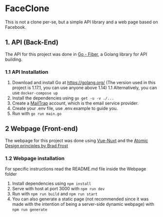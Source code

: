# FaceClone
This is not a clone per-se, but a simple API library and a web page based on Facebook.

## 1. API (Back-End)
The API for this project was done in [Go - Fiber](https://docs.gofiber.io/), a Golang library for API building.

### 1.1 API Installation
1. Download and install Go at https://golang.org/ (The version used in this project is 1.17.1, you can use anyone above 1.14)
    1.1 Alternatively, you can use `docker-compose up`
2. Install the dependencies using `go get -u -v ./...`
3. Create a [MailTrap](https://mailtrap.io/) account, which is the email service provider.
4. Create your .env file, use .env.example to guide you.
5. Run with `go run main.go`

## 2 Webpage (Front-end)
The webpage for this project was done using [Vue-Nuxt](https://nuxtjs.org/) and the [Atomic Design principles by Brad Frost](https://atomicdesign.bradfrost.com/)

### 1.2 Webpage installation
For specific instructions read the README.md file inside the Webpage folder
1. Install dependencies using `npm install`
2. Serve with host at port 3000 with `npm run dev`
3. Run with `npm run build` and `npm run start`
4. You can also generate a static page (not recommended since it was made with the intention of being a server-side dynamic webpage) with `npm run generate`
